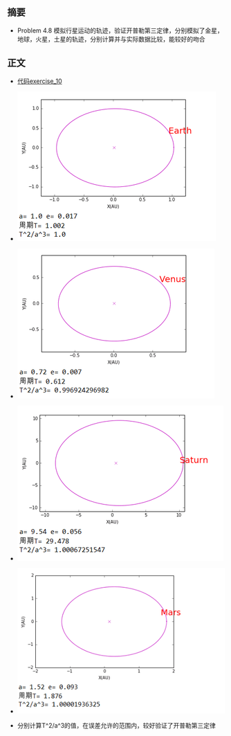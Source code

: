 

摘要
-------

 - Problem 4.8   模拟行星运动的轨迹，验证开普勒第三定律，分别模拟了金星，地球，火星，土星的轨迹，分别计算并与实际数据比较，能较好的吻合
 

正文
-------

 - [代码exercise_10](https://github.com/darkbrgo/computationalphysics_N2014301020018/blob/master/exercise_10/exercise_10.py)

 - ![enter image description here](https://github.com/darkbrgo/computationalphysics_N2014301020018/blob/master/exercise_10/earth.png)
 - ![enter image description here](https://github.com/darkbrgo/computationalphysics_N2014301020018/blob/master/exercise_10/venus.png)
 - ![enter image description here](https://github.com/darkbrgo/computationalphysics_N2014301020018/blob/master/exercise_10/saturn.png)
 - ![enter image description here](https://github.com/darkbrgo/computationalphysics_N2014301020018/blob/master/exercise_10/mars.png)
 - 分别计算T^2/a^3的值，在误差允许的范围内，较好验证了开普勒第三定律

